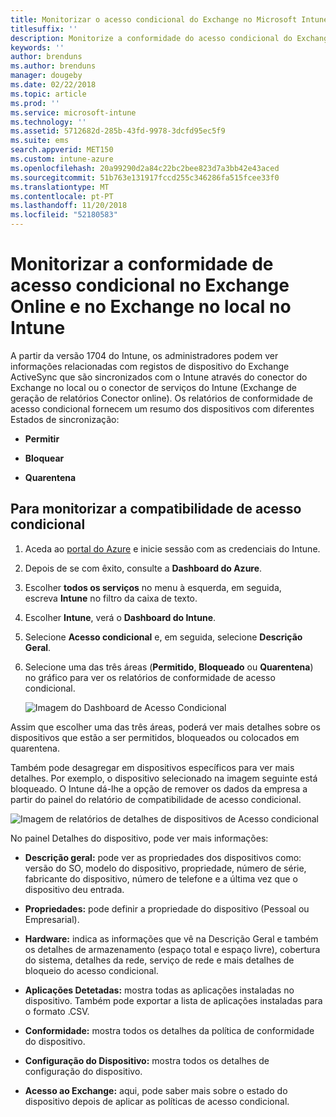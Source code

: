 ```yaml
---
title: Monitorizar o acesso condicional do Exchange no Microsoft Intune
titlesuffix: ''
description: Monitorize a conformidade do acesso condicional do Exchange Online e no Exchange no local através do portal do Azure no Intune.
keywords: ''
author: brenduns
ms.author: brenduns
manager: dougeby
ms.date: 02/22/2018
ms.topic: article
ms.prod: ''
ms.service: microsoft-intune
ms.technology: ''
ms.assetid: 5712682d-285b-43fd-9978-3dcfd95ec5f9
ms.suite: ems
search.appverid: MET150
ms.custom: intune-azure
ms.openlocfilehash: 20a99290d2a84c22bc2bee823d7a3bb42e43aced
ms.sourcegitcommit: 51b763e131917fccd255c346286fa515fcee33f0
ms.translationtype: MT
ms.contentlocale: pt-PT
ms.lasthandoff: 11/20/2018
ms.locfileid: "52180583"
---
```

# <a name="monitor-conditional-access-compliance-for-on-premises-exchange-and-exchange-online-in-intune"></a>Monitorizar a conformidade de acesso condicional no Exchange Online e no Exchange no local no Intune

A partir da versão 1704 do Intune, os administradores podem ver informações relacionadas com registos de dispositivo do Exchange ActiveSync que são sincronizados com o Intune através do conector do Exchange no local ou o conector de serviços do Intune (Exchange de geração de relatórios Conector online). Os relatórios de conformidade de acesso condicional fornecem um resumo dos dispositivos com diferentes Estados de sincronização:

-   **Permitir**

-   **Bloquear**

-   **Quarentena**

## <a name="to-monitor-conditional-access-compliance"></a>Para monitorizar a compatibilidade de acesso condicional

1.  Aceda ao [portal do Azure](https://portal.azure.com/) e inicie sessão com as credenciais do Intune.

2.  Depois de se com êxito, consulte a **Dashboard do Azure**.

3.  Escolher **todos os serviços** no menu à esquerda, em seguida, escreva **Intune** no filtro da caixa de texto.

4.  Escolher **Intune**, verá o **Dashboard do Intune**.

5.  Selecione **Acesso condicional** e, em seguida, selecione **Descrição Geral**.

6.  Selecione uma das três áreas (**Permitido**, **Bloqueado** ou **Quarentena**) no gráfico para ver os relatórios de conformidade de acesso condicional.

    ![Imagem do Dashboard de Acesso Condicional](./media/CA-reporting-intune-1.png)

Assim que escolher uma das três áreas, poderá ver mais detalhes sobre os dispositivos que estão a ser permitidos, bloqueados ou colocados em quarentena.

Também pode desagregar em dispositivos específicos para ver mais detalhes. Por exemplo, o dispositivo selecionado na imagem seguinte está bloqueado. O Intune dá-lhe a opção de remover os dados da empresa a partir do painel do relatório de compatibilidade de acesso condicional.

![Imagem de relatórios de detalhes de dispositivos de Acesso condicional](./media/CA-reporting-intune-3.png)

No painel Detalhes do dispositivo, pode ver mais informações:

-   **Descrição geral:** pode ver as propriedades dos dispositivos como: versão do SO, modelo do dispositivo, propriedade, número de série, fabricante do dispositivo, número de telefone e a última vez que o dispositivo deu entrada.

-   **Propriedades:** pode definir a propriedade do dispositivo (Pessoal ou Empresarial).

-   **Hardware:** indica as informações que vê na Descrição Geral e também os detalhes de armazenamento (espaço total e espaço livre), cobertura do sistema, detalhes da rede, serviço de rede e mais detalhes de bloqueio do acesso condicional.

-   **Aplicações Detetadas:** mostra todas as aplicações instaladas no dispositivo. Também pode exportar a lista de aplicações instaladas para o formato .CSV.

-   **Conformidade:** mostra todos os detalhes da política de conformidade do dispositivo.

-   **Configuração do Dispositivo:** mostra todos os detalhes de configuração do dispositivo.

-   **Acesso ao Exchange:** aqui, pode saber mais sobre o estado do dispositivo depois de aplicar as políticas de acesso condicional.
